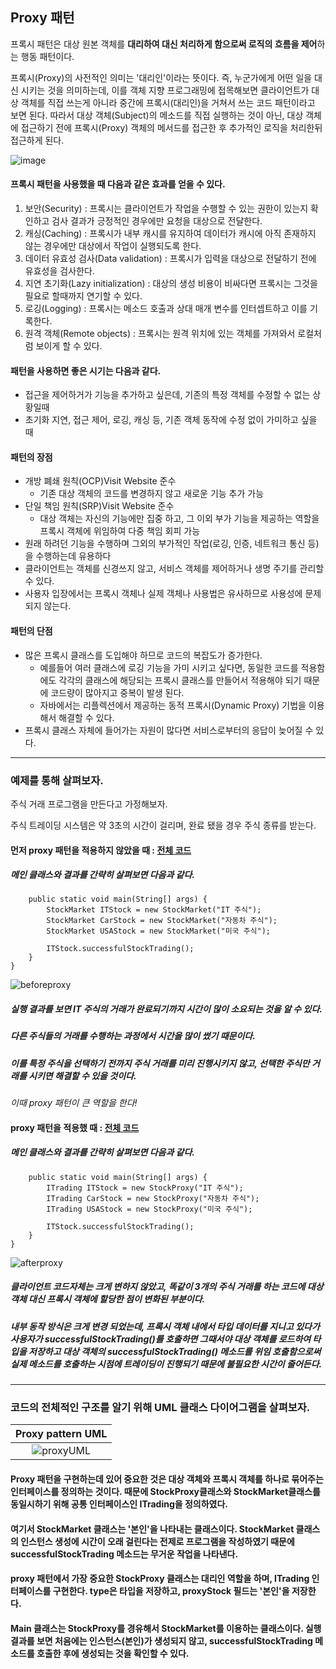 ## Proxy 패턴 

프록시 패턴은 대상 원본 객체를 **대리하여 대신 처리하게 함으로써 로직의 흐름을 제어**하는 행동 패턴이다.


프록시(Proxy)의 사전적인 의미는 '대리인'이라는 뜻이다. 
즉, 누군가에게 어떤 일을 대신 시키는 것을 의미하는데, 이를 객체 지향 프로그래밍에 접목해보면 클라이언트가 대상 객체를 직접 쓰는게 아니라 
중간에 프록시(대리인)을 거쳐서 쓰는 코드 패턴이라고 보면 된다. 
따라서 대상 객체(Subject)의 메소드를 직접 실행하는 것이 아닌, 
대상 객체에 접근하기 전에 프록시(Proxy) 객체의 메서드를 접근한 후 추가적인 로직을 처리한뒤 접근하게 된다.

![image](https://github.com/JZU0/Java-design-patterns/assets/97423172/d09f93d8-6b74-4ba7-b455-ab166487c1e8)



#### 프록시 패턴을 사용했을 때 다음과 같은 효과를 얻을 수 있다.
1. 보안(Security) : 프록시는 클라이언트가 작업을 수행할 수 있는 권한이 있는지 확인하고 검사 결과가 긍정적인 경우에만 요청을 대상으로 전달한다.
2. 캐싱(Caching) : 프록시가 내부 캐시를 유지하여 데이터가 캐시에 아직 존재하지 않는 경우에만 대상에서 작업이 실행되도록 한다.
3. 데이터 유효성 검사(Data validation) : 프록시가 입력을 대상으로 전달하기 전에 유효성을 검사한다.
4. 지연 초기화(Lazy initialization) : 대상의 생성 비용이 비싸다면 프록시는 그것을 필요로 할때까지 연기할 수 있다.
5. 로깅(Logging) : 프록시는 메소드 호출과 상대 매개 변수를 인터셉트하고 이를 기록한다.
6. 원격 객체(Remote objects) : 프록시는 원격 위치에 있는 객체를 가져와서 로컬처럼 보이게 할 수 있다. 


#### 패턴을 사용하면 좋은 시기는 다음과 같다.
- 접근을 제어하거가 기능을 추가하고 싶은데, 기존의 특정 객체를 수정할 수 없는 상황일때
- 초기화 지연, 접근 제어, 로깅, 캐싱 등, 기존 객체 동작에 수정 없이 가미하고 싶을 때  


#### 패턴의 장점
- 개방 폐쇄 원칙(OCP)Visit Website 준수
  - 기존 대상 객체의 코드를 변경하지 않고 새로운 기능 추가 가능
- 단일 책임 원칙(SRP)Visit Website 준수
  - 대상 객체는 자신의 기능에만 집중 하고, 그 이외 부가 기능을 제공하는 역할을 프록시 객체에 위임하여 다중 책임 회피 가능
- 원래 하려던 기능을 수행하며 그외의 부가적인 작업(로깅, 인증, 네트워크 통신 등)을 수행하는데 유용하다
- 클라이언트는 객체를 신경쓰지 않고, 서비스 객체를 제어하거나 생명 주기를 관리할 수 있다.
- 사용자 입장에서는 프록시 객체나 실제 객체나 사용법은 유사하므로 사용성에 문제 되지 않는다.


#### 패턴의 단점
- 많은 프록시 클래스를 도입해야 하므로 코드의 복잡도가 증가한다.
  - 예를들어 여러 클래스에 로깅 기능을 가미 시키고 싶다면, 동일한 코드를 적용함에도 각각의 클래스에 해당되는 프록시 클래스를 만들어서 적용해야 되기 때문에 코드량이 많아지고 중복이 발생 된다.
  - 자바에서는 리플렉션에서 제공하는 동적 프록시(Dynamic Proxy) 기법을 이용해서 해결할 수 있다.
- 프록시 클래스 자체에 들어가는 자원이 많다면 서비스로부터의 응답이 늦어질 수 있다. 


---


### 예제를 통해 살펴보자.

주식 거래 프로그램을 만든다고 가정해보자.

주식 트레이딩 시스템은 약 3초의 시간이 걸리며, 완료 됐을 경우 주식 종류를 받는다.

#### 먼저 proxy 패턴을 적용하지 않았을 때 : [전체 코드](https://github.com/JZU0/Java-design-patterns/tree/main/Lee-Juhyun/beforeProxy) 
##### 메인 클래스와 결과를 간략히 살펴보면 다음과 같다.
```public class Main {
	public static void main(String[] args) {
		StockMarket ITStock = new StockMarket("IT 주식");
		StockMarket CarStock = new StockMarket("자동차 주식");
		StockMarket USAStock = new StockMarket("미국 주식");
		
		ITStock.successfulStockTrading();	
	}
}
```

![beforeproxy](https://github.com/JZU0/Java-design-patterns/assets/97423172/cc50b10e-0650-4992-934f-a124d22ea248)

##### 실행 결과를 보면 IT 주식의 거래가 완료되기까지 시간이 많이 소요되는 것을 알 수 있다. 
##### 다른 주식들의 거래를 수행하는 과정에서 시간을 많이 썼기 때문이다. 
##### 이를 특정 주식을 선택하기 전까지 주식 거래를 미리 진행시키지 않고, 선택한 주식만 거래를 시키면 해결할 수 있을 것이다.

*이때 proxy 패턴이 큰 역할을 한다!*

#### proxy 패턴을 적용했 때 : [전체 코드](https://github.com/JZU0/Java-design-patterns/tree/main/Lee-Juhyun/afterProxy) 
##### 메인 클래스와 결과를 간략히 살펴보면 다음과 같다.
```public class Main {
	public static void main(String[] args) {
		ITrading ITStock = new StockProxy("IT 주식");
		ITrading CarStock = new StockProxy("자동차 주식");
		ITrading USAStock = new StockProxy("미국 주식");
		
		ITStock.successfulStockTrading();
	}
}
```

![afterproxy](https://github.com/JZU0/Java-design-patterns/assets/97423172/017ead6c-4e1e-42d5-9402-2dc12f02dd78)


##### 클라이언트 코드자체는 크게 변하지 않았고, 똑같이 3개의 주식 거래를 하는 코드에 대상 객체 대신 프록시 객체에 할당한 점이 변화된 부분이다.  
##### 내부 동작 방식은 크게 변경 되었는데, 프록시 객체 내에서 타입 데이터를 지니고 있다가 사용자가 successfulStockTrading()를 호출하면 그때서야 대상 객체를 로드하여 타입을 저장하고 대상 객체의 successfulStockTrading() 메소드를 위임 호출함으로써 실제 메소드를 호출하는 시점에 트레이딩이 진행되기 때문에 불필요한 시간이 줄어든다.

---

### 코드의 전체적인 구조를 알기 위해 UML 클래스 다이어그램을 살펴보자.

|<b>Proxy pattern UML</b> |
| :--: |
| ![proxyUML](https://github.com/JZU0/Java-design-patterns/assets/97423172/00998f47-6c57-4859-9021-6d2e3b0bb39d)|

#### Proxy 패턴을 구현하는데 있어 중요한 것은 대상 객체와 프록시 객체를 하나로 묶어주는 인터페이스를 정의하는 것이다. 때문에 StockProxy클래스와 StockMarket클래스를 동일시하기 위해 공통 인터페이스인 ITrading을 정의하였다.
#### 여기서 StockMarket 클래스는 '본인'을 나타내는 클래스이다. StockMarket 클래스의 인스턴스 생성에 시간이 오래 걸린다는 전제로 프로그램을 작성하였기 때문에 successfulStockTrading 메소드는 무거운 작업을 나타낸다. 
#### proxy 패턴에서 가장 중요한 StockProxy 클래스는 대리인 역할을 하며, ITrading 인터페이스를 구현한다. type은 타입을 저장하고, proxyStock 필드는 '본인'을 저장한다.
#### Main 클래스는 StockProxy를 경유해서 StockMarket를 이용하는 클래스이다. 실행 결과를 보면 처음에는 인스턴스(본인)가 생성되지 않고, successfulStockTrading 메소드를 호출한 후에 생성되는 것을 확인할 수 있다. 








 
